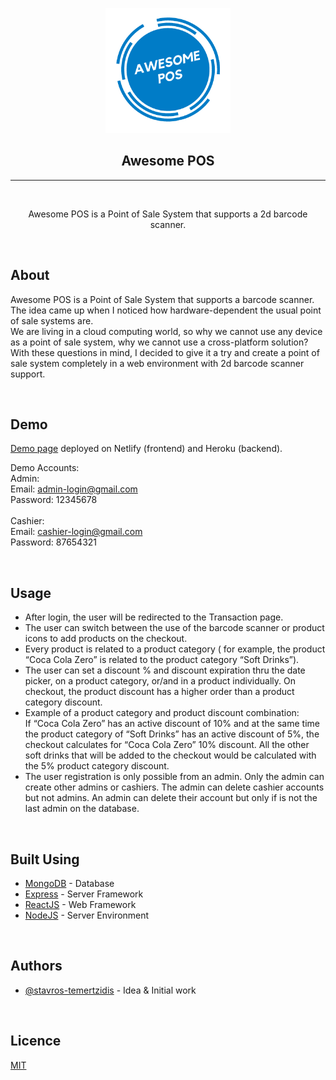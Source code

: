 <p align="center">
  <a href="" rel="noopener">
 <img width=200px height=200px src="assets/logo.png" alt="Awesome POS logo"></a>
</p>

<h2 align="center">Awesome POS</h2>

---

<br>

<p align="center"> Awesome POS is a Point of Sale System that supports a 2d barcode scanner.
    <br> 
</p>

<br>

## About

Awesome POS is a Point of Sale System that supports a barcode scanner.<br>
The idea came up when I noticed how hardware-dependent the usual point of sale systems are.<br>
We are living in a cloud computing world, so why we cannot use any device as a point of sale system, why we cannot use a cross-platform solution?<br>
With these questions in mind, I decided to give it a try and create a point of sale system completely in a web environment with 2d barcode scanner support.

<br>

## Demo

[Demo page](https://awesomepos.netlify.app/) deployed on Netlify (frontend) and Heroku (backend).

Demo Accounts:<br>
Admin:<br>
Email: admin-login@gmail.com<br>
Password: 12345678<br>
<br>
Cashier:<br>
Email: cashier-login@gmail.com<br>
Password: 87654321

<br>

## Usage

- After login, the user will be redirected to the Transaction page.<br>
- The user can switch between the use of the barcode scanner or product icons to add products on the checkout.<br>
- Every product is related to a product category ( for example, the product “Coca Cola Zero” is related to the product category “Soft Drinks”).<br>
- The user can set a discount % and discount expiration thru the date picker, on a product category, or/and in a product individually. On checkout, the product discount has a higher order than a product category discount.<br>
- Example of a product category and product discount combination:<br>
  If “Coca Cola Zero” has an active discount of 10% and at the same time the product category of “Soft Drinks” has an active discount of 5%, the checkout calculates for “Coca Cola Zero” 10% discount. All the other soft drinks that will be added to the checkout would be calculated with the 5% product category discount.<br>
- The user registration is only possible from an admin. Only the admin can create other admins or cashiers. The admin can delete cashier accounts but not admins. An admin can delete their account but only if is not the last admin on the database.

<br>

## Built Using

- [MongoDB](https://www.mongodb.com/) - Database
- [Express](https://expressjs.com/) - Server Framework
- [ReactJS](https://reactjs.org/) - Web Framework
- [NodeJS](https://nodejs.org/en/) - Server Environment

<br>

## Authors

- [@stavros-temertzidis](https://github.com/stavros-temertzidis) - Idea & Initial work

<br>

## Licence

[MIT](LICENSE)
